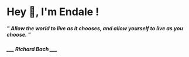 <h1 title="head"> Hey 👋, I'm Endale !</h1>

**<h5><i>" Allow the world to live as it chooses, and allow yourself to live as you choose. "</i></h5>**

*<b>___ Richard Bach ___</b>*
